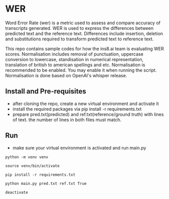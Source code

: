 # WER

Word Error Rate (wer) is a metric used to assess and compare accuracy of transcripts generated.
WER is used to express the differences between predicted text and the reference text.
Differences include insertion, deletion and substitutions required to transform predicted text to reference text.

This repo contains sample codes for how the ins8.ai team is evaluating WER scores.
Normalisation includes removal of punctuation, uppercase conversion to lowercase, standisation in numerical representation, translation of british to american spellings and etc. Normalisation is recommended to be enabled. You may enable it when running the script.
Normalisation is done based on OpenAI's whisper release.

## Install and Pre-requisites

- after cloning the repo, create a new virtual environment and activate it
- install the required packages via pip install -r requirements.txt
- prepare pred.txt(predicted) and ref.txt(reference/ground truth) with lines of text. the number of lines in both files must match.

## Run

- make sure your virtual environment is activated and run main.py

```python -m venv venv```

```source venv/bin/activate```

```pip install -r requirements.txt```

```python main.py pred.txt ref.txt True```

```deactivate```
